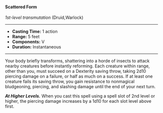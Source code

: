 #### Scattered Form
*1st-level transmutation* (Druid,Warlock)
___
- **Casting Time:** 1 action
- **Range:** 5 feet
- **Components:** V
- **Duration:** Instantaneous
---
Your body briefly transforms, shattering into a
horde of insects to attack nearby creatures before
instantly reforming. Each creature within range,
other than you, must succeed on a Dexterity saving
throw, taking 2d10 piercing damage on a failure, or
half as much on a success. If at least one creature
fails its saving throw, you gain resistance to
nonmagical bludgeoning, piercing, and slashing
damage until the end of your next turn.

***At Higher Levels.***  When you cast this spell using
a spell slot of 2nd level or higher, the piercing
damage increases by a 1d10 for each slot level above
first.
